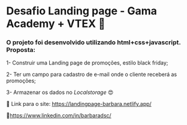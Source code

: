 # Desafio Landing page - Gama Academy + VTEX :green_heart:





### O projeto foi desenvolvido utilizando html+css+javascript. Proposta:

1- Construir uma Landing page de promoções, estilo black friday;

2- Ter um campo para cadastro de e-mail onde o cliente receberá as promoções;

3- Armazenar os dados no *Localstorage* :heart_eyes:



:link: Link para o site: https://landingpage-barbara.netlify.app/

:link:https://www.linkedin.com/in/barbaradsc/

